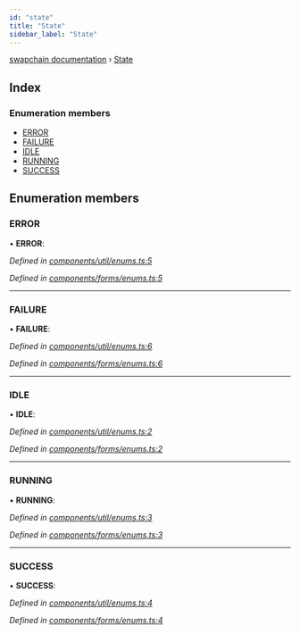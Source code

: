 ```yaml
---
id: "state"
title: "State"
sidebar_label: "State"
---
```


[swapchain documentation](../globals.md) › [State](state.md)

## Index

### Enumeration members

* [ERROR](state.md#error)
* [FAILURE](state.md#failure)
* [IDLE](state.md#idle)
* [RUNNING](state.md#running)
* [SUCCESS](state.md#success)

## Enumeration members

###  ERROR

• **ERROR**:

*Defined in [components/util/enums.ts:5](https://github.com/chronark/swapchain/blob/6beff0a/src/components/util/enums.ts#L5)*

*Defined in [components/forms/enums.ts:5](https://github.com/chronark/swapchain/blob/6beff0a/src/components/forms/enums.ts#L5)*

___

###  FAILURE

• **FAILURE**:

*Defined in [components/util/enums.ts:6](https://github.com/chronark/swapchain/blob/6beff0a/src/components/util/enums.ts#L6)*

*Defined in [components/forms/enums.ts:6](https://github.com/chronark/swapchain/blob/6beff0a/src/components/forms/enums.ts#L6)*

___

###  IDLE

• **IDLE**:

*Defined in [components/util/enums.ts:2](https://github.com/chronark/swapchain/blob/6beff0a/src/components/util/enums.ts#L2)*

*Defined in [components/forms/enums.ts:2](https://github.com/chronark/swapchain/blob/6beff0a/src/components/forms/enums.ts#L2)*

___

###  RUNNING

• **RUNNING**:

*Defined in [components/util/enums.ts:3](https://github.com/chronark/swapchain/blob/6beff0a/src/components/util/enums.ts#L3)*

*Defined in [components/forms/enums.ts:3](https://github.com/chronark/swapchain/blob/6beff0a/src/components/forms/enums.ts#L3)*

___

###  SUCCESS

• **SUCCESS**:

*Defined in [components/util/enums.ts:4](https://github.com/chronark/swapchain/blob/6beff0a/src/components/util/enums.ts#L4)*

*Defined in [components/forms/enums.ts:4](https://github.com/chronark/swapchain/blob/6beff0a/src/components/forms/enums.ts#L4)*
